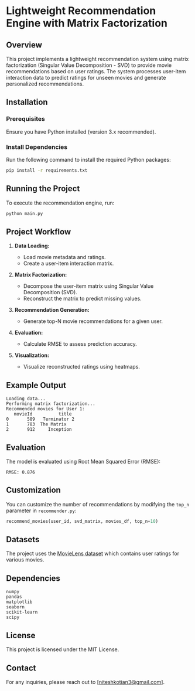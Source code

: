# Lightweight Recommendation Engine with Matrix Factorization

## Overview
This project implements a lightweight recommendation system using matrix factorization (Singular Value Decomposition - SVD) to provide movie recommendations based on user ratings. The system processes user-item interaction data to predict ratings for unseen movies and generate personalized recommendations.

## Installation

### Prerequisites
Ensure you have Python installed (version 3.x recommended).

### Install Dependencies
Run the following command to install the required Python packages:
```bash
pip install -r requirements.txt
```

## Running the Project
To execute the recommendation engine, run:
```bash
python main.py
```

## Project Workflow
1. **Data Loading:**
   - Load movie metadata and ratings.
   - Create a user-item interaction matrix.
   
2. **Matrix Factorization:**
   - Decompose the user-item matrix using Singular Value Decomposition (SVD).
   - Reconstruct the matrix to predict missing values.
   
3. **Recommendation Generation:**
   - Generate top-N movie recommendations for a given user.
   
4. **Evaluation:**
   - Calculate RMSE to assess prediction accuracy.

5. **Visualization:**
   - Visualize reconstructed ratings using heatmaps.

## Example Output
```
Loading data...
Performing matrix factorization...
Recommended movies for User 1:
   movieId          title
0       589   Terminator 2
1       783  The Matrix
2       912     Inception
```

## Evaluation
The model is evaluated using Root Mean Squared Error (RMSE):
```
RMSE: 0.876
```

## Customization
You can customize the number of recommendations by modifying the `top_n` parameter in `recommender.py`:
```python
recommend_movies(user_id, svd_matrix, movies_df, top_n=10)
```

## Datasets
The project uses the [MovieLens dataset](https://grouplens.org/datasets/movielens/) which contains user ratings for various movies.

## Dependencies
```
numpy
pandas
matplotlib
seaborn
scikit-learn
scipy
```

## License
This project is licensed under the MIT License.

## Contact
For any inquiries, please reach out to [niteshkotian3@gmail.com].

